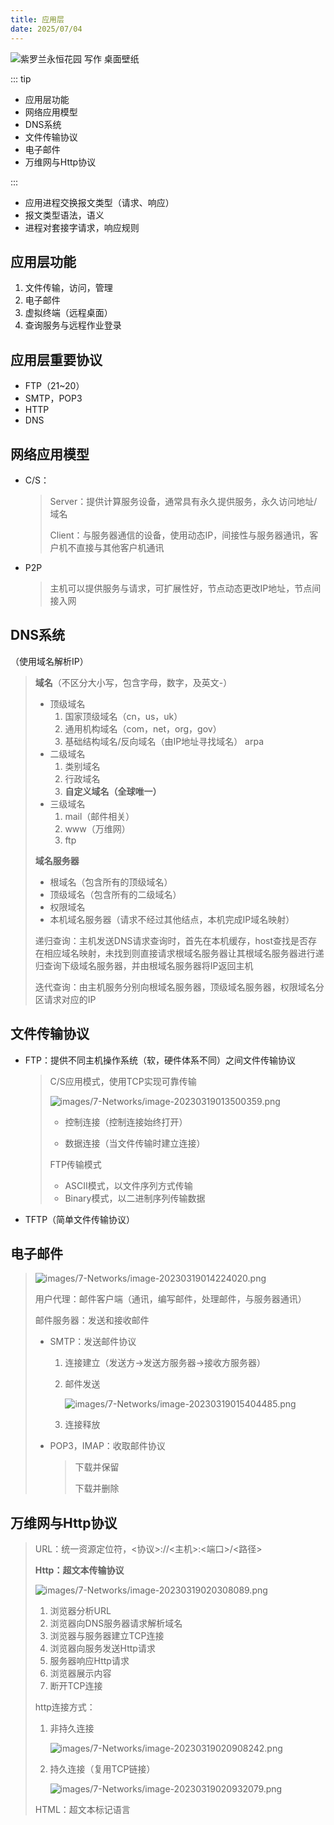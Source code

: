 ```yaml
---
title: 应用层
date: 2025/07/04
---
```


![紫罗兰永恒花园 写作 桌面壁纸](https://bizhi1.com/wp-content/uploads/2024/09/violet-evergarden-writing-flowers-wallpaper-desktop-wallpaper-4k-small.jpg)

::: tip

- 应用层功能
- 网络应用模型
- DNS系统
- 文件传输协议
- 电子邮件
- 万维网与Http协议

:::

- 应用进程交换报文类型（请求、响应）
- 报文类型语法，语义
- 进程对套接字请求，响应规则

## **应用层功能**

1. 文件传输，访问，管理
2. 电子邮件
3. 虚拟终端（远程桌面）
4. 查询服务与远程作业登录

## **应用层重要协议**

- FTP（21~20）
- SMTP，POP3
- HTTP
- DNS

## **网络应用模型**

- C/S：

  > Server：提供计算服务设备，通常具有永久提供服务，永久访问地址/域名
  >
  > Client：与服务器通信的设备，使用动态IP，间接性与服务器通讯，客户机不直接与其他客户机通讯

- P2P

  > 主机可以提供服务与请求，可扩展性好，节点动态更改IP地址，节点间接入网

## **DNS系统**

（使用域名解析IP）

> **域名**（不区分大小写，包含字母，数字，及英文-）
>
> - 顶级域名
>   1. 国家顶级域名（cn，us，uk）
>   2. 通用机构域名（com，net，org，gov）
>   3. 基础结构域名/反向域名（由IP地址寻找域名） arpa
> - 二级域名
>   1. 类别域名
>   2. 行政域名
>   3. **自定义域名（全球唯一）**
> - 三级域名
>   1. mail（邮件相关）
>   2. www（万维网）
>   3. ftp
>
> **域名服务器**
>
> - 根域名（包含所有的顶级域名）
> - 顶级域名（包含所有的二级域名）
> - 权限域名
> - 本机域名服务器（请求不经过其他结点，本机完成IP域名映射）
>
> 递归查询：主机发送DNS请求查询时，首先在本机缓存，host查找是否存在相应域名映射，未找到则直接请求根域名服务器让其根域名服务器进行递归查询下级域名服务器，并由根域名服务器将IP返回主机
>
> 迭代查询：由主机服务分别向根域名服务器，顶级域名服务器，权限域名分区请求对应的IP

## **文件传输协议**

- FTP：提供不同主机操作系统（软，硬件体系不同）之间文件传输协议

  >C/S应用模式，使用TCP实现可靠传输
  >
  > ![images/7-Networks/image-20230319013500359.png](images/7-Networks/image-20230319013500359.png)
  >
  >- 控制连接（控制连接始终打开）
  >
  >- 数据连接（当文件传输时建立连接）
  >
  > FTP传输模式
  >
  > - ASCII模式，以文件序列方式传输
  > - Binary模式，以二进制序列传输数据

- TFTP（简单文件传输协议）

## **电子邮件**

>  ![images/7-Networks/image-20230319014224020.png](images/7-Networks/image-20230319014224020.png)
>
> 用户代理：邮件客户端（通讯，编写邮件，处理邮件，与服务器通讯）
>
> 邮件服务器：发送和接收邮件
>
> - SMTP：发送邮件协议
>
>   1. 连接建立（发送方->发送方服务器->接收方服务器）
>
>   2. 邮件发送
>
>       ![images/7-Networks/image-20230319015404485.png](images/7-Networks/image-20230319015404485.png)
>
>   3. 连接释放
>
> - POP3，IMAP：收取邮件协议
>
>   > 下载并保留
>   >
>   > 下载并删除

## **万维网与Http协议**

> URL：统一资源定位符，<协议>://<主机>:<端口>/<路径>
>
> **Http：超文本传输协议**
>
> ![images/7-Networks/image-20230319020308089.png](images/7-Networks/image-20230319020308089.png) 
>
> 1. 浏览器分析URL
> 2. 浏览器向DNS服务器请求解析域名
> 3. 浏览器与服务器建立TCP连接
> 4. 浏览器向服务发送Http请求
> 5. 服务器响应Http请求
> 6. 浏览器展示内容
> 7. 断开TCP连接
>
> http连接方式：
>
> 1. 非持久连接
>
>    ![images/7-Networks/image-20230319020908242.png](images/7-Networks/image-20230319020908242.png) 
>
> 2. 持久连接（复用TCP链接）
>
>    ![images/7-Networks/image-20230319020932079.png](images/7-Networks/image-20230319020932079.png) 
>
> HTML：超文本标记语言